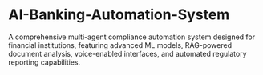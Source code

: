 # AI-Banking-Automation-System
A comprehensive multi-agent compliance automation system designed for financial institutions, featuring advanced ML models, RAG-powered document analysis, voice-enabled interfaces, and automated regulatory reporting capabilities.
